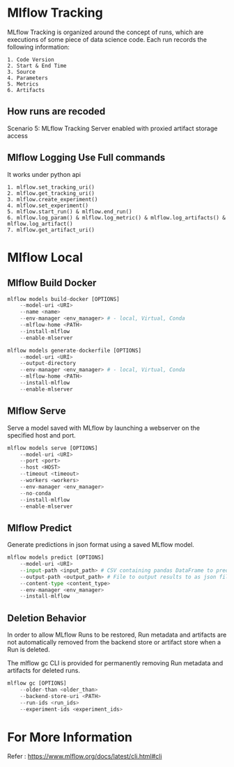# Mlflow Tracking 

MLflow Tracking is organized around the concept of runs, which are executions of some piece of data science code. Each run records the following information:

```text
1. Code Version
2. Start & End Time
3. Source
4. Parameters
5. Metrics
6. Artifacts
```
## How runs are recoded

Scenario 5: MLflow Tracking Server enabled with proxied artifact storage access

## Mlflow Logging Use Full commands
It works under python api 

    1. mlflow.set_tracking_uri()
    2. mlflow.get_tracking_uri() 
    3. mlflow.create_experiment() 
    4. mlflow.set_experiment()
    5. mlflow.start_run() & mlflow.end_run()
    6. mlflow.log_param() & mlflow.log_metric() & mlflow.log_artifacts() & mlflow.log_artifact()
    7. mlflow.get_artifact_uri()

# Mlflow Local 

## Mlflow Build Docker

```python
mlflow models build-docker [OPTIONS]
    --model-uri <URI>
    --name <name>
    --env-manager <env_manager> # - local, Virtual, Conda
    --mlflow-home <PATH>
    --install-mlflow
    --enable-mlserver
```

```python 
mlflow models generate-dockerfile [OPTIONS]
    --model-uri <URI>
    --output-directory
    --env-manager <env_manager> # - local, Virtual, Conda
    --mlflow-home <PATH>
    --install-mlflow
    --enable-mlserver
```

## Mlflow Serve
Serve a model saved with MLflow by launching a webserver on the specified host and port.
```python
mlflow models serve [OPTIONS]
    --model-uri <URI>
    --port <port>
    --host <HOST>
    --timeout <timeout>
    --workers <workers>
    --env-manager <env_manager>
    --no-conda
    --install-mlflow
    --enable-mlserver
```

## Mlflow Predict 
Generate predictions in json format using a saved MLflow model.
```python
mlflow models predict [OPTIONS]
    --model-uri <URI> 
    --input-path <input_path> # CSV containing pandas DataFrame to predict against.
    --output-path <output_path> # File to output results to as json file. If not provided, stdout.
    --content-type <content_type>
    --env-manager <env_manager>
    --install-mlflow
```

## Deletion Behavior 
In order to allow MLflow Runs to be restored, Run metadata and artifacts are not automatically removed from the backend store or artifact store when a Run is deleted.

The mlflow gc CLI is provided for permanently removing Run metadata and artifacts for deleted runs.

```python
mlflow gc [OPTIONS]
    --older-than <older_than> 
    --backend-store-uri <PATH> 
    --run-ids <run_ids>
    --experiment-ids <experiment_ids>
```
# For More Information 
Refer : https://www.mlflow.org/docs/latest/cli.html#cli
